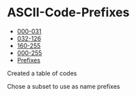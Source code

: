 # ASCII-Code-Prefixes

- [000-031](ASCII-Table-000-031.md)
- [032-126](ASCII-Table-032-126.md)
- [160-255](ASCII-Table-160-255.md)
- [000-255](ASCII-Table-000-255.md)
- [Prefixes](ASCII-Code-Prefixes.md)

Created a table of codes

Chose a subset to use as name prefixes
